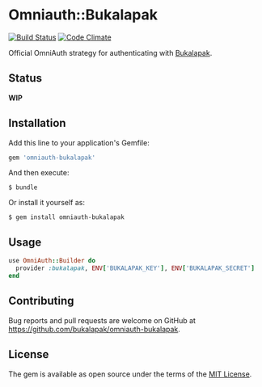 # Omniauth::Bukalapak

[![Build Status](https://travis-ci.org/bukalapak/omniauth-bukalapak.svg?branch=master)](https://travis-ci.org/bukalapak/omniauth-bukalapak)
[![Code Climate](https://codeclimate.com/github/bukalapak/omniauth-bukalapak/badges/gpa.svg)](https://codeclimate.com/github/bukalapak/omniauth-bukalapak)

Official OmniAuth strategy for authenticating with [Bukalapak](https://www.bukalapak.com).

## Status

**WIP**

## Installation

Add this line to your application's Gemfile:

```ruby
gem 'omniauth-bukalapak'
```

And then execute:

    $ bundle

Or install it yourself as:

    $ gem install omniauth-bukalapak

## Usage

```ruby
use OmniAuth::Builder do
  provider :bukalapak, ENV['BUKALAPAK_KEY'], ENV['BUKALAPAK_SECRET']
end
```

## Contributing

Bug reports and pull requests are welcome on GitHub at https://github.com/bukalapak/omniauth-bukalapak.

## License

The gem is available as open source under the terms of the [MIT License](http://opensource.org/licenses/MIT).


